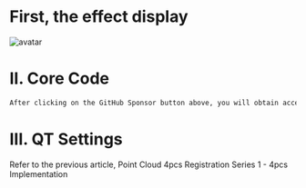 #  First, the effect display 

![avatar]( 46c17022b69e44bbb55c6c3ef8ef48fd.gif) 

#  II. Core Code 

 ```python  
After clicking on the GitHub Sponsor button above, you will obtain access permissions to my private code repository ( https://github.com/slowlon/my_code_bar ) to view this blog code. By searching the code number of this blog, you can find the code you need, code number is: 2024020309573825148
 ```  
#  III. QT Settings 

Refer to the previous article, Point Cloud 4pcs Registration Series 1 - 4pcs Implementation 

